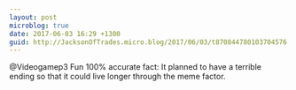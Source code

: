 ```yaml
---
layout: post
microblog: true
date: 2017-06-03 16:29 +1300
guid: http://JacksonOfTrades.micro.blog/2017/06/03/t870844780103704576.html
---
```

@Videogamep3 Fun 100% accurate fact: It planned to have a terrible ending so that it could live longer through the meme factor.
